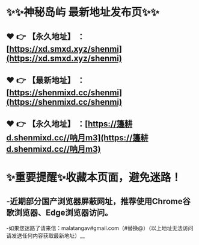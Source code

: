 :sparkles::sparkles:神秘岛屿 最新地址发布页:sparkles::sparkles:
==
:heart: :point_right: 【永久地址】 ：[https://xd.smxd.xyz/shenmi](https://xd.smxd.xyz/shenmi)
------
:heart: :point_right: 【最新地址】 ：[https://shenmixd.cc/shenmi](https://shenmixd.cc/shenmi)
------
:heart: :point_right: 【永久地址】 ：[https://籩耕d.shenmixd.cc//呐月m3](https://籩耕d.shenmixd.cc//呐月m3)
------
:sparkles:重要提醒:sparkles:收藏本页面，避免迷路！
==
-近期部分国产浏览器屏蔽网址，推荐使用Chrome谷歌浏览器、Edge浏览器访问。
--
-如果您迷路了请来信：malatangav#gmail.com（#替换@）（以上地址无法访问请发送任何内容获取最新地址）__
